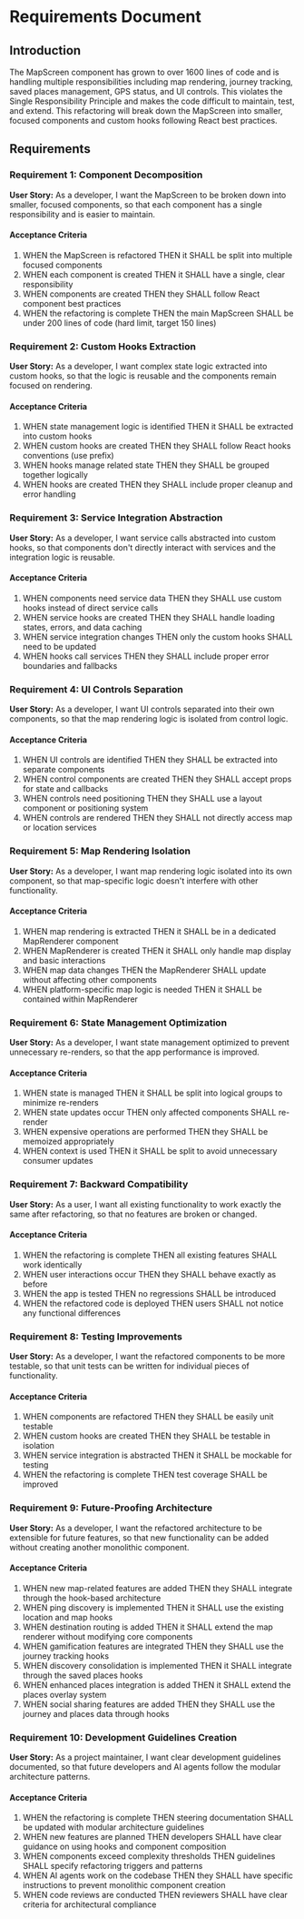 # Requirements Document

## Introduction

The MapScreen component has grown to over 1600 lines of code and is handling multiple responsibilities including map rendering, journey tracking, saved places management, GPS status, and UI controls. This violates the Single Responsibility Principle and makes the code difficult to maintain, test, and extend. This refactoring will break down the MapScreen into smaller, focused components and custom hooks following React best practices.

## Requirements

### Requirement 1: Component Decomposition

**User Story:** As a developer, I want the MapScreen to be broken down into smaller, focused components, so that each component has a single responsibility and is easier to maintain.

#### Acceptance Criteria

1. WHEN the MapScreen is refactored THEN it SHALL be split into multiple focused components
2. WHEN each component is created THEN it SHALL have a single, clear responsibility
3. WHEN components are created THEN they SHALL follow React component best practices
4. WHEN the refactoring is complete THEN the main MapScreen SHALL be under 200 lines of code (hard limit, target 150 lines)

### Requirement 2: Custom Hooks Extraction

**User Story:** As a developer, I want complex state logic extracted into custom hooks, so that the logic is reusable and the components remain focused on rendering.

#### Acceptance Criteria

1. WHEN state management logic is identified THEN it SHALL be extracted into custom hooks
2. WHEN custom hooks are created THEN they SHALL follow React hooks conventions (use prefix)
3. WHEN hooks manage related state THEN they SHALL be grouped together logically
4. WHEN hooks are created THEN they SHALL include proper cleanup and error handling

### Requirement 3: Service Integration Abstraction

**User Story:** As a developer, I want service calls abstracted into custom hooks, so that components don't directly interact with services and the integration logic is reusable.

#### Acceptance Criteria

1. WHEN components need service data THEN they SHALL use custom hooks instead of direct service calls
2. WHEN service hooks are created THEN they SHALL handle loading states, errors, and data caching
3. WHEN service integration changes THEN only the custom hooks SHALL need to be updated
4. WHEN hooks call services THEN they SHALL include proper error boundaries and fallbacks

### Requirement 4: UI Controls Separation

**User Story:** As a developer, I want UI controls separated into their own components, so that the map rendering logic is isolated from control logic.

#### Acceptance Criteria

1. WHEN UI controls are identified THEN they SHALL be extracted into separate components
2. WHEN control components are created THEN they SHALL accept props for state and callbacks
3. WHEN controls need positioning THEN they SHALL use a layout component or positioning system
4. WHEN controls are rendered THEN they SHALL not directly access map or location services

### Requirement 5: Map Rendering Isolation

**User Story:** As a developer, I want map rendering logic isolated into its own component, so that map-specific logic doesn't interfere with other functionality.

#### Acceptance Criteria

1. WHEN map rendering is extracted THEN it SHALL be in a dedicated MapRenderer component
2. WHEN MapRenderer is created THEN it SHALL only handle map display and basic interactions
3. WHEN map data changes THEN the MapRenderer SHALL update without affecting other components
4. WHEN platform-specific map logic is needed THEN it SHALL be contained within MapRenderer

### Requirement 6: State Management Optimization

**User Story:** As a developer, I want state management optimized to prevent unnecessary re-renders, so that the app performance is improved.

#### Acceptance Criteria

1. WHEN state is managed THEN it SHALL be split into logical groups to minimize re-renders
2. WHEN state updates occur THEN only affected components SHALL re-render
3. WHEN expensive operations are performed THEN they SHALL be memoized appropriately
4. WHEN context is used THEN it SHALL be split to avoid unnecessary consumer updates

### Requirement 7: Backward Compatibility

**User Story:** As a user, I want all existing functionality to work exactly the same after refactoring, so that no features are broken or changed.

#### Acceptance Criteria

1. WHEN the refactoring is complete THEN all existing features SHALL work identically
2. WHEN user interactions occur THEN they SHALL behave exactly as before
3. WHEN the app is tested THEN no regressions SHALL be introduced
4. WHEN the refactored code is deployed THEN users SHALL not notice any functional differences

### Requirement 8: Testing Improvements

**User Story:** As a developer, I want the refactored components to be more testable, so that unit tests can be written for individual pieces of functionality.

#### Acceptance Criteria

1. WHEN components are refactored THEN they SHALL be easily unit testable
2. WHEN custom hooks are created THEN they SHALL be testable in isolation
3. WHEN service integration is abstracted THEN it SHALL be mockable for testing
4. WHEN the refactoring is complete THEN test coverage SHALL be improved

### Requirement 9: Future-Proofing Architecture

**User Story:** As a developer, I want the refactored architecture to be extensible for future features, so that new functionality can be added without creating another monolithic component.

#### Acceptance Criteria

1. WHEN new map-related features are added THEN they SHALL integrate through the hook-based architecture
2. WHEN ping discovery is implemented THEN it SHALL use the existing location and map hooks
3. WHEN destination routing is added THEN it SHALL extend the map renderer without modifying core components
4. WHEN gamification features are integrated THEN they SHALL use the journey tracking hooks
5. WHEN discovery consolidation is implemented THEN it SHALL integrate through the saved places hooks
6. WHEN enhanced places integration is added THEN it SHALL extend the places overlay system
7. WHEN social sharing features are added THEN they SHALL use the journey and places data through hooks

### Requirement 10: Development Guidelines Creation

**User Story:** As a project maintainer, I want clear development guidelines documented, so that future developers and AI agents follow the modular architecture patterns.

#### Acceptance Criteria

1. WHEN the refactoring is complete THEN steering documentation SHALL be updated with modular architecture guidelines
2. WHEN new features are planned THEN developers SHALL have clear guidance on using hooks and component composition
3. WHEN components exceed complexity thresholds THEN guidelines SHALL specify refactoring triggers and patterns
4. WHEN AI agents work on the codebase THEN they SHALL have specific instructions to prevent monolithic component creation
5. WHEN code reviews are conducted THEN reviewers SHALL have clear criteria for architectural compliance